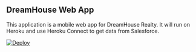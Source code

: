 DreamHouse Web App
------------------

This application is a mobile web app for DreamHouse Realty. It will run on Heroku and use Heroku Connect to get data from Salesforce.

<a href="https://heroku.com/deploy?template=https://github.com/mickeytx/intro-to-heroku">
  <img src="https://www.herokucdn.com/deploy/button.svg" alt="Deploy">
</a>
